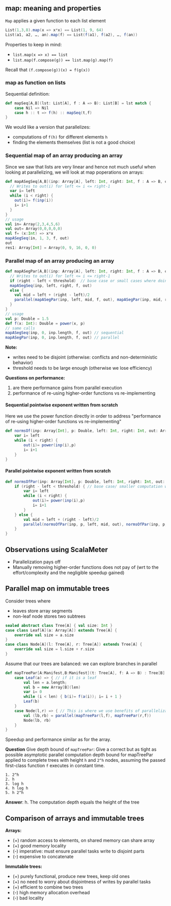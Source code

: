 ## map: meaning and properties

`Map` applies a given function to each list element

```scala
List(1,3,8).map(x => x*x) == List(1, 9, 64)
List(a1, a2, …, an).map(f) == List(f(a1), f(a2), …, f(an))
```

Properties to keep in mind:
* `list.map(x => x) == list`
* `list.map(f.compose(g)) == list.map(g).map(f)`

Recall that `(f.compose(g))(x) = f(g(x))`

### map as function on lists

Sequential definition:

```scala
def mapSeq[A,B](lst: List[A], f : A => B): List[B] = lst match {
    case Nil => Nil
    case h :: t => f(h) :: mapSeq(t,f)
}
```
We would like a version that parallelizes:

* computations of `f(h)` for different elements `h`
* finding the elements themselves (list is not a good choice)

### Sequential map of an array producing an array
Since we saw that lists are very linear and hence not much useful when looking at parallelizing, we will look at map poperations on arrays:

```scala
def mapASegSeq[A,B](inp: Array[A], left: Int, right: Int, f : A => B, out: Array[B]) = {
  // Writes to out(i) for left <= i <= right-1
  var i= left
  while (i < right) {
    out(i)= f(inp(i))
    i= i+1
  } 
}
// usage
val in= Array(2,3,4,5,6)
val out= Array(0,0,0,0,0)
val f= (x:Int) => x*x
mapASegSeq(in, 1, 3, f, out)
out
res1: Array[Int] = Array(0, 9, 16, 0, 0)
```

### Parallel map of an array producing an array
```scala
def mapASegPar[A,B](inp: Array[A], left: Int, right: Int, f : A => B, out: Array[B]): Unit = {
  // Writes to out(i) for left <= i <= right-1
  if (right - left < threshold)  // base case or small cases where doing processing in parallel does not make sense
  mapASegSeq(inp, left, right, f, out)
  else {
    val mid = left + (right - left)/2
    parallel(mapASegPar(inp, left, mid, f, out), mapASegPar(inp, mid, right, f, out))
  }
}
// usage
val p: Double = 1.5
def f(x: Int): Double = power(x, p)
// same calls
mapASegSeq(inp, 0, inp.length, f, out) // sequential
mapASegPar(inp, 0, inp.length, f, out) // parallel
```
**Note:**

* writes need to be disjoint (otherwise: conflicts and non-deterministic behavior)
* threshold needs to be large enough (otherwise we lose efficiency)

**Questions on performance:**

1. are there performance gains from parallel execution
2. performance of re-using higher-order functions vs re-implementing

#### Sequential pointwise exponent written from scratch

Here we use the power function directly in order to address "performance of re-using higher-order functions vs re-implementing"
```scala
def normsOf(inp: Array[Int], p: Double, left: Int, right: Int, out: Array[Double]): Unit = {
    var i= left
    while (i < right) {
        out(i)= power(inp(i),p)
        i= i+1
    }
}
```

#### Parallel pointwise exponent written from scratch

```scala
def normsOfPar(inp: Array[Int], p: Double, left: Int, right: Int, out: Array[Double]): Unit = {
    if (right - left < threshold) { // base case/ smaller computation which does not need parallelizing
        var i= left
        while (i < right) {
            out(i)= power(inp(i),p)
            i= i+1
        }
    } else {
        val mid = left + (right - left)/2
        parallel(normsOfPar(inp, p, left, mid, out), normsOfPar(inp, p, mid, right, out))
    }
}
```

## Observations using ScalaMeter

* Parallelization pays off
* Manually removing higher-order functions does not pay of (wrt to the effort/complexity and the negligible speedup gained)

## Parallel map on immutable trees
Consider trees where

* leaves store array segments
* non-leaf node stores two subtrees

```scala
sealed abstract class Tree[A] { val size: Int }
case class Leaf[A](a: Array[A]) extends Tree[A] {
    override val size = a.size
}
case class Node[A](l: Tree[A], r: Tree[A]) extends Tree[A] {
    override val size = l.size + r.size
}
```
Assume that our trees are balanced: we can explore branches in parallel

```scala
def mapTreePar[A:Manifest,B:Manifest](t: Tree[A], f: A => B) : Tree[B] = t match {
    case Leaf(a) => { // if it is a leaf
        val len = a.length; 
        val b = new Array[B](len)
        var i= 0
        while (i < len) { b(i)= f(a(i)); i= i + 1 }
        Leaf(b) 
    }
    case Node(l,r) => { // This is where we use benefits of parallelization
        val (lb,rb) = parallel(mapTreePar(l,f), mapTreePar(r,f))
        Node(lb, rb) 
    }
} 
```
Speedup and performance similar as for the array.

**Question** Give depth bound of `mapTreePar`:
Give a correct but as tight as possible asymptotic parallel computation depth bound for mapTreePar applied to complete trees with height `h` and `2^h` nodes, assuming the passed first-class function `f` executes in constant time.

```
1. 2^h
2. h
3. log h
4. h log h
5. h 2^h
```
**Answer**: h. The computation depth equals the height of the tree

## Comparison of arrays and immutable trees

**Arrays:**

* (+) random access to elements, on shared memory can share array
* (+) good memory locality
* (-) imperative: must ensure parallel tasks write to disjoint parts
* (-) expensive to concatenate

**Immutable trees:**

* (+) purely functional, produce new trees, keep old ones
* (+) no need to worry about disjointness of writes by parallel tasks
* (+) efficient to combine two trees
* (-) high memory allocation overhead
* (-) bad locality